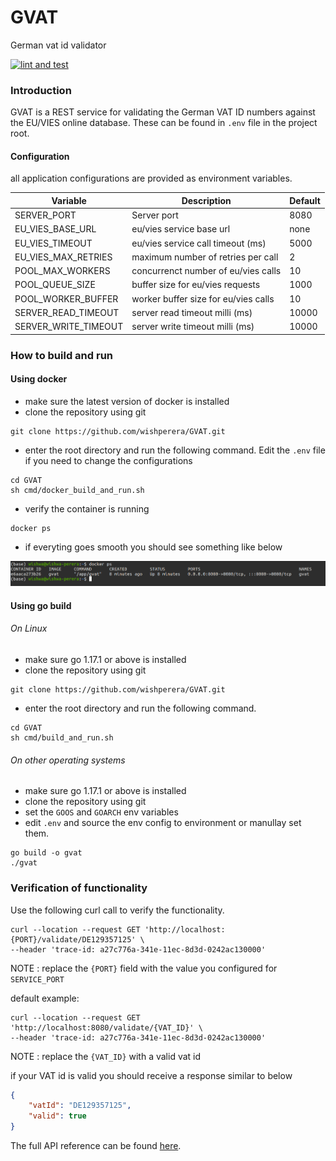 # GVAT
German vat id validator

[![lint and test](https://github.com/wishperera/GVAT/actions/workflows/github-actions.yml/badge.svg?branch=master)](https://github.com/wishperera/GVAT/actions/workflows/github-actions.yml)
### Introduction

GVAT is a REST service for validating the German VAT ID numbers against the EU/VIES online database. These can be
found in `.env` file in the project root.

#### Configuration

all application configurations are provided as environment variables. 


| Variable             | Description                            | Default |
|----------------------|----------------------------------------|---------|
| SERVER_PORT          | Server port                            | 8080    |
| EU_VIES_BASE_URL     | eu/vies service base url               | none    |
| EU_VIES_TIMEOUT      | eu/vies service call timeout (ms)      | 5000    |
| EU_VIES_MAX_RETRIES  | maximum number of retries per call     | 2       |
| POOL_MAX_WORKERS     | concurrenct number of eu/vies calls    | 10      |
| POOL_QUEUE_SIZE      | buffer size for eu/vies requests       | 1000    |
| POOL_WORKER_BUFFER   | worker buffer size for eu/vies calls   | 10      |
| SERVER_READ_TIMEOUT  | server read timeout milli (ms)         | 10000   |
| SERVER_WRITE_TIMEOUT | server write timeout milli (ms)        | 10000   |
### How to build and run

#### Using docker

- make sure the latest version of docker is installed
- clone the repository using git 

```shell
git clone https://github.com/wishperera/GVAT.git
```
- enter the root directory and run the following command. Edit the `.env` file if you need to change the configurations

```shell
cd GVAT
sh cmd/docker_build_and_run.sh
```

- verify the container is running 

```shell
docker ps
```
- if everyting goes smooth  you should see something like below

![include](docs/img/docker-container.png)


#### Using go build

###### On Linux

- make sure go 1.17.1 or above is installed
- clone the repository using git

```shell
git clone https://github.com/wishperera/GVAT.git
```
- enter the root directory and run the following command.
```shell
cd GVAT
sh cmd/build_and_run.sh
```

###### On other operating systems

- make sure go 1.17.1 or above is installed
- clone the repository using git
- set the `GOOS` and `GOARCH` env variables
- edit `.env` and source the env config to environment or manullay set them.

```shell
go build -o gvat
./gvat
```

### Verification of functionality

Use the following curl call to verify the functionality.

```shell
curl --location --request GET 'http://localhost:{PORT}/validate/DE129357125' \
--header 'trace-id: a27c776a-341e-11ec-8d3d-0242ac130000'
```
NOTE : replace the `{PORT}` field with the value you configured for `SERVICE_PORT`

default example:

```shell
curl --location --request GET 'http://localhost:8080/validate/{VAT_ID}' \
--header 'trace-id: a27c776a-341e-11ec-8d3d-0242ac130000'
```

NOTE : replace the `{VAT_ID}` with a valid vat id

if your VAT id is valid  you should receive a response similar to below

```json
{
    "vatId": "DE129357125",
    "valid": true
}
```

The full API reference can be found  [here](api-definition.yaml).